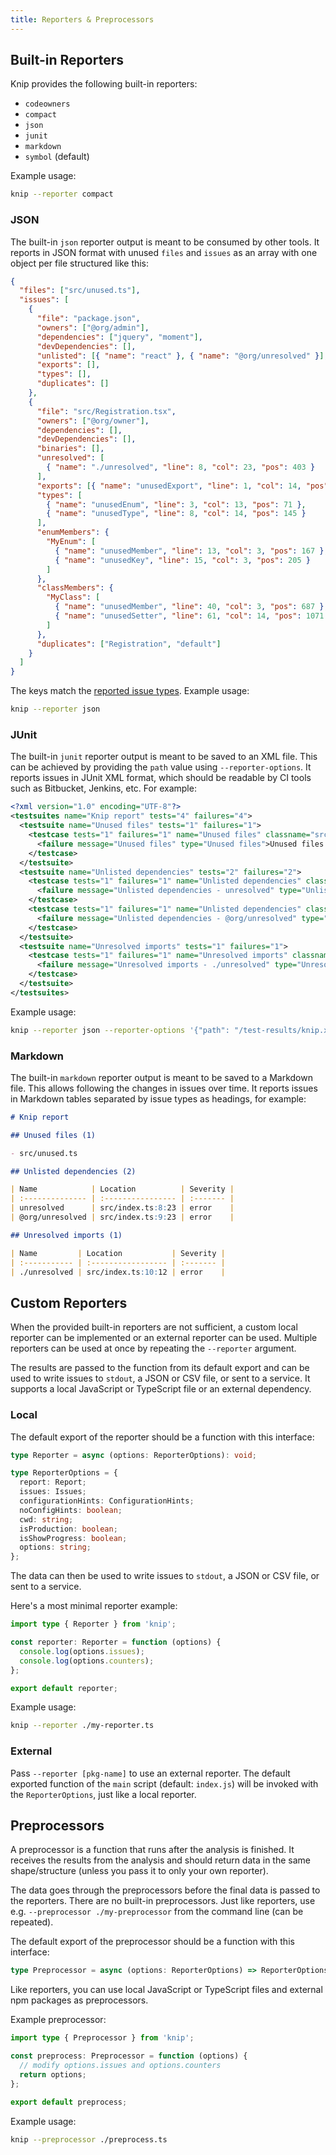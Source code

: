 ```yaml
---
title: Reporters & Preprocessors
---
```


## Built-in Reporters

Knip provides the following built-in reporters:

- `codeowners`
- `compact`
- `json`
- `junit`
- `markdown`
- `symbol` (default)

Example usage:

```sh
knip --reporter compact
```

### JSON

The built-in `json` reporter output is meant to be consumed by other tools. It
reports in JSON format with unused `files` and `issues` as an array with one
object per file structured like this:

```json
{
  "files": ["src/unused.ts"],
  "issues": [
    {
      "file": "package.json",
      "owners": ["@org/admin"],
      "dependencies": ["jquery", "moment"],
      "devDependencies": [],
      "unlisted": [{ "name": "react" }, { "name": "@org/unresolved" }],
      "exports": [],
      "types": [],
      "duplicates": []
    },
    {
      "file": "src/Registration.tsx",
      "owners": ["@org/owner"],
      "dependencies": [],
      "devDependencies": [],
      "binaries": [],
      "unresolved": [
        { "name": "./unresolved", "line": 8, "col": 23, "pos": 403 }
      ],
      "exports": [{ "name": "unusedExport", "line": 1, "col": 14, "pos": 13 }],
      "types": [
        { "name": "unusedEnum", "line": 3, "col": 13, "pos": 71 },
        { "name": "unusedType", "line": 8, "col": 14, "pos": 145 }
      ],
      "enumMembers": {
        "MyEnum": [
          { "name": "unusedMember", "line": 13, "col": 3, "pos": 167 },
          { "name": "unusedKey", "line": 15, "col": 3, "pos": 205 }
        ]
      },
      "classMembers": {
        "MyClass": [
          { "name": "unusedMember", "line": 40, "col": 3, "pos": 687 },
          { "name": "unusedSetter", "line": 61, "col": 14, "pos": 1071 }
        ]
      },
      "duplicates": ["Registration", "default"]
    }
  ]
}
```

The keys match the [reported issue types][1]. Example usage:

```sh
knip --reporter json
```

### JUnit

The built-in `junit` reporter output is meant to be saved to an XML file. This
can be achieved by providing the `path` value using `--reporter-options`. It
reports issues in JUnit XML format, which should be readable by CI tools such as
Bitbucket, Jenkins, etc. For example:

```xml
<?xml version="1.0" encoding="UTF-8"?>
<testsuites name="Knip report" tests="4" failures="4">
  <testsuite name="Unused files" tests="1" failures="1">
    <testcase tests="1" failures="1" name="Unused files" classname="src/unused.ts">
      <failure message="Unused files" type="Unused files">Unused files: src/unused.ts</failure>
    </testcase>
  </testsuite>
  <testsuite name="Unlisted dependencies" tests="2" failures="2">
    <testcase tests="1" failures="1" name="Unlisted dependencies" classname="src/index.ts">
      <failure message="Unlisted dependencies - unresolved" type="Unlisted dependencies">Unlisted dependencies: "unresolved" inside src/index.ts</failure>
    </testcase>
    <testcase tests="1" failures="1" name="Unlisted dependencies" classname="src/index.ts">
      <failure message="Unlisted dependencies - @org/unresolved" type="Unlisted dependencies">Unlisted dependencies: "@org/unresolved" inside src/index.ts</failure>
    </testcase>
  </testsuite>
  <testsuite name="Unresolved imports" tests="1" failures="1">
    <testcase tests="1" failures="1" name="Unresolved imports" classname="src/index.ts:8:23">
      <failure message="Unresolved imports - ./unresolved" type="Unresolved imports">Unresolved imports: "./unresolved" inside src/index.ts:8:23</failure>
    </testcase>
  </testsuite>
</testsuites>
```

Example usage:

```sh
knip --reporter json --reporter-options '{"path": "/test-results/knip.xml"}'
```

### Markdown

The built-in `markdown` reporter output is meant to be saved to a Markdown file.
This allows following the changes in issues over time. It reports issues in
Markdown tables separated by issue types as headings, for example:

```md
# Knip report

## Unused files (1)

- src/unused.ts

## Unlisted dependencies (2)

| Name            | Location          | Severity |
| :-------------- | :---------------- | :------- |
| unresolved      | src/index.ts:8:23 | error    |
| @org/unresolved | src/index.ts:9:23 | error    |

## Unresolved imports (1)

| Name         | Location           | Severity |
| :----------- | :----------------- | :------- |
| ./unresolved | src/index.ts:10:12 | error    |
```

## Custom Reporters

When the provided built-in reporters are not sufficient, a custom local reporter
can be implemented or an external reporter can be used. Multiple reporters can
be used at once by repeating the `--reporter` argument.

The results are passed to the function from its default export and can be used
to write issues to `stdout`, a JSON or CSV file, or sent to a service. It
supports a local JavaScript or TypeScript file or an external dependency.

### Local

The default export of the reporter should be a function with this interface:

```ts
type Reporter = async (options: ReporterOptions): void;

type ReporterOptions = {
  report: Report;
  issues: Issues;
  configurationHints: ConfigurationHints;
  noConfigHints: boolean;
  cwd: string;
  isProduction: boolean;
  isShowProgress: boolean;
  options: string;
};
```

The data can then be used to write issues to `stdout`, a JSON or CSV file, or
sent to a service.

Here's a most minimal reporter example:

```ts title="./my-reporter.ts"
import type { Reporter } from 'knip';

const reporter: Reporter = function (options) {
  console.log(options.issues);
  console.log(options.counters);
};

export default reporter;
```

Example usage:

```sh
knip --reporter ./my-reporter.ts
```

### External

Pass `--reporter [pkg-name]` to use an external reporter. The default exported
function of the `main` script (default: `index.js`) will be invoked with the
`ReporterOptions`, just like a local reporter.

## Preprocessors

A preprocessor is a function that runs after the analysis is finished. It
receives the results from the analysis and should return data in the same
shape/structure (unless you pass it to only your own reporter).

The data goes through the preprocessors before the final data is passed to the
reporters. There are no built-in preprocessors. Just like reporters, use e.g.
`--preprocessor ./my-preprocessor` from the command line (can be repeated).

The default export of the preprocessor should be a function with this interface:

```ts
type Preprocessor = async (options: ReporterOptions) => ReporterOptions;
```

Like reporters, you can use local JavaScript or TypeScript files and external
npm packages as preprocessors.

Example preprocessor:

```ts title="./preprocess.ts"
import type { Preprocessor } from 'knip';

const preprocess: Preprocessor = function (options) {
  // modify options.issues and options.counters
  return options;
};

export default preprocess;
```

Example usage:

```sh
knip --preprocessor ./preprocess.ts
```

[1]: ../reference/issue-types.md
